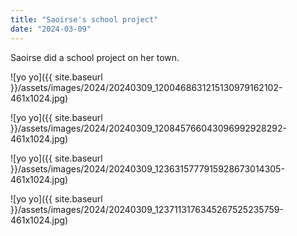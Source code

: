 ```yaml
---
title: "Saoirse's school project"
date: "2024-03-09"
---
```


Saoirse did a school project on her town.

![yo yo]({{ site.baseurl }}/assets/images/2024/20240309_1200468631215130979162102-461x1024.jpg)

![yo yo]({{ site.baseurl }}/assets/images/2024/20240309_120845766043096992928292-461x1024.jpg)

![yo yo]({{ site.baseurl }}/assets/images/2024/20240309_1236315777915928673014305-461x1024.jpg)

![yo yo]({{ site.baseurl }}/assets/images/2024/20240309_1237113176345267525235759-461x1024.jpg)
